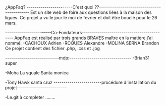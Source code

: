 ¿AppFaq? 
-----------------------C'est quoi ??-------------------------------------------
Est un site web de foire aux questions liées à la maison des ligues.
Ce projet a vu le jour le moi de fevrier et doit être bouclé pour le 26 mars.

-----------------------Co-Fondateurs-------------------------------------------
AppFaq est réalisé par trois grands BRAVES maître en la matière j'ai nommé:
-CACHOUX Adrien
-ROQUES Alexandre
-MOLINA SERNA Brandon
Ce projet contient des fichier .php, .css et .jpg

---------------------------mdp:-------------------------------
-Brian31
super

-Moha La squale
Santa monica

-Tony Hawk
santa cruz
------------------------procédure d'installation du projet-------------------------

-Le.git
à completer ........
